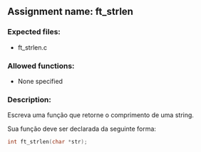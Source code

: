 ## Assignment name: ft_strlen

### Expected files:
- ft_strlen.c

### Allowed functions:
- None specified

### Description:

Escreva uma função que retorne o comprimento de uma string.

Sua função deve ser declarada da seguinte forma:

```c
int ft_strlen(char *str);
